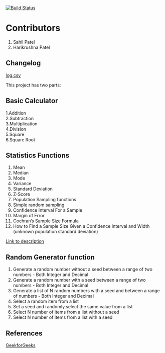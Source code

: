 [![Build Status](https://travis-ci.org/hkstone14/StatisticsCalculator.svg?branch=main)](https://travis-ci.org/hkstone14/StatisticsCalculator)

# Contributors
1. Sahil Patel
2. Harikrushna Patel

## Changelog

[log.csv](./Test/Data/changelog.csv)

This project has two parts:

## Basic Calculator
1.Addition  
2.Subtraction  
3.Multiplication  
4.Division  
5.Square  
6.Square Root  

## Statistics Functions
1. Mean
2. Median
3. Mode
4. Variance
5. Standard Deviation
6. Z-Score
7. Population Sampling functions
8. Simple random sampling
9. Confidence Interval For a Sample
10. Margin of Error
11. Cochran’s Sample Size Formula
12. How to Find a Sample Size Given a Confidence Interval and Width (unknown population standard deviation)

[Link to description](./References)

## Random Generator function

1. Generate a random number without a seed between a range of two numbers - Both Integer and Decimal
2. Generate a random number with a seed between a range of two numbers - Both Integer and Decimal
3. Generate a list of N random numbers with a seed and between a range of numbers - Both Integer and Decimal
4. Select a random item from a list
5. Set a seed and randomly.select the same value from a list
6. Select N number of items from a list without a seed
7. Select N number of items from a list with a seed
## References
[GeekforGeeks](https://www.geeksforgeeks.org/)





